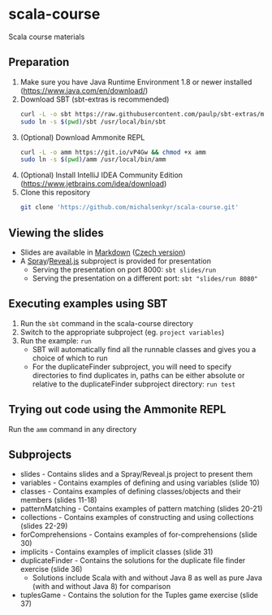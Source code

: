 # scala-course
Scala course materials

## Preparation
1. Make sure you have Java Runtime Environment 1.8 or newer installed (https://www.java.com/en/download/)
2. Download SBT (sbt-extras is recommended)
    ```bash
    curl -L -o sbt https://raw.githubusercontent.com/paulp/sbt-extras/master/sbt && chmod +x sbt
    sudo ln -s $(pwd)/sbt /usr/local/bin/sbt
    ```
3. (Optional) Download Ammonite REPL
    ```bash
    curl -L -o amm https://git.io/vP4Gw && chmod +x amm
    sudo ln -s $(pwd)/amm /usr/local/bin/amm
    ```
4. (Optional) Install IntelliJ IDEA Community Edition (https://www.jetbrains.com/idea/download)
5. Clone this repository
    ```bash
    git clone 'https://github.com/michalsenkyr/scala-course.git'
    ```

## Viewing the slides
* Slides are available in [Markdown](slides/src/main/resources/web/slides.en.md) ([Czech version](slides/src/main/resources/web/slides.cs.md))
* A [Spray](http://spray.io/)/[Reveal.js](http://lab.hakim.se/reveal-js/) subproject is provided for presentation
    * Serving the presentation on port 8000: `sbt slides/run`
    * Serving the presentation on a different port: `sbt "slides/run 8080"`

## Executing examples using SBT
1. Run the `sbt` command in the scala-course directory
2. Switch to the appropriate subproject (eg. `project variables`)
3. Run the example: `run`
    * SBT will automatically find all the runnable classes and gives you a choice of which to run
    * For the duplicateFinder subproject, you will need to specify directories to find duplicates in, paths can be either absolute or relative to the duplicateFinder subproject directory: `run test`

## Trying out code using the Ammonite REPL
Run the `amm` command in any directory

## Subprojects
* slides - Contains slides and a Spray/Reveal.js project to present them
* variables - Contains examples of defining and using variables (slide 10)
* classes - Contains examples of defining classes/objects and their members (slides 11-18)
* patternMatching - Contains examples of pattern matching (slides 20-21)
* collections - Contains examples of constructing and using collections (slides 22-29)
* forComprehensions - Contains examples of for-comprehensions (slide 30)
* implicits - Contains examples of implicit classes (slide 31)
* duplicateFinder - Contains the solutions for the duplicate file finder exercise (slide 36)
    * Solutions include Scala with and without Java 8 as well as pure Java (with and without Java 8) for comparison
* tuplesGame - Contains the solution for the Tuples game exercise (slide 37)